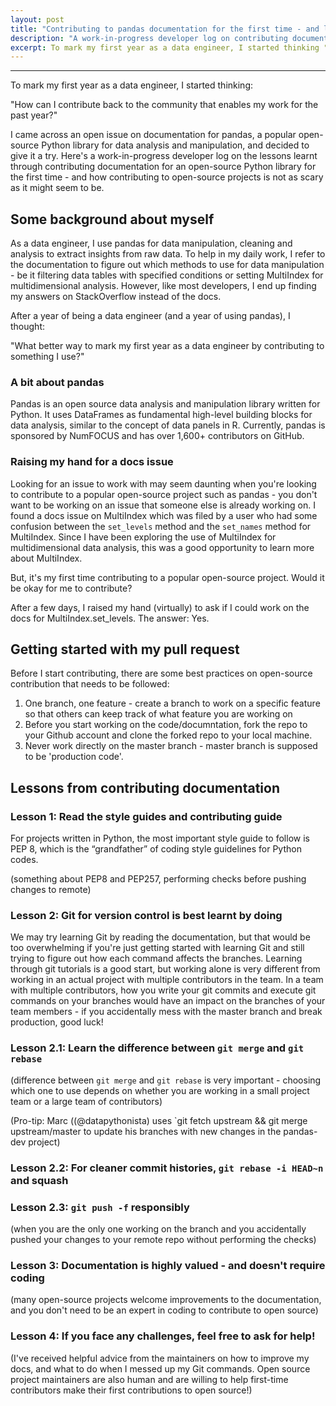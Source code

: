 ```yaml
---
layout: post
title: "Contributing to pandas documentation for the first time - and lessons learnt"
description: "A work-in-progress developer log on contributing documentation for a popular open-source project for the first time."
excerpt: To mark my first year as a data engineer, I started thinking "How can I contribute back to the community that enables my work for the past year?" I came across an open issue on documentation for pandas, a popular open-source Python library for data analysis and manipulation, and decided to give it a try. Here's a work-in-progress developer log on the lessons learnt through contributing documentation to an open-source Python library for the first time - and how contributing to open-source projects is not as scary as it might seem to be.
---
```

---

To mark my first year as a data engineer, I started thinking: 

"How can I contribute back to the community that enables my work for the past year?"

I came across an open issue on documentation for pandas, a popular open-source Python library for data analysis and manipulation, and decided to give it a try. Here's a work-in-progress developer log on the lessons learnt through contributing documentation for an open-source Python library for the first time - and how contributing to open-source projects is not as scary as it might seem to be.

## Some background about myself

As a data engineer, I use pandas for data manipulation, cleaning and analysis to extract insights from raw data. To help in my daily work, I refer to the documentation to figure out which methods to use for data manipulation - be it filtering data tables with specified conditions or setting MultiIndex for multidimensional analysis. However, like most developers, I end up finding my answers on StackOverflow instead of the docs.

After a year of being a data engineer (and a year of using pandas), I thought:

"What better way to mark my first year as a data engineer by contributing to something I use?"

### A bit about pandas

Pandas is an open source data analysis and manipulation library written for Python. It uses DataFrames as fundamental high-level building blocks for data analysis, similar to the concept of data panels in R. Currently, pandas is sponsored by NumFOCUS and has over 1,600+ contributors on GitHub.

### Raising my hand for a docs issue

Looking for an issue to work with may seem daunting when you're looking to contribute to a popular open-source project such as pandas - you don't want to be working on an issue that someone else is already working on. I found a docs issue on MultiIndex which was filed by a user who had some confusion between the ``set_levels`` method and the ``set_names`` method for MultiIndex. Since I have been exploring the use of MultiIndex for multidimensional data analysis, this was a good opportunity to learn more about MultiIndex.

But, it's my first time contributing to a popular open-source project. Would it be okay for me to contribute?

After a few days, I raised my hand (virtually) to ask if I could work on the docs for MultiIndex.set_levels. The answer: Yes.

## Getting started with my pull request

Before I start contributing, there are some best practices on open-source contribution that needs to be followed:

1. One branch, one feature - create a branch to work on a specific feature so that others can keep track of what feature you are working on
2. Before you start working on the code/documntation, fork the repo to your Github account and clone the forked repo to your local machine.
3. Never work directly on the master branch - master branch is supposed to be 'production code'.

## Lessons from contributing documentation


### Lesson 1: Read the style guides and contributing guide

For projects written in Python, the most important style guide to follow is PEP 8, which is the “grandfather” of coding style guidelines for Python codes.

(something about PEP8 and PEP257, performing checks before pushing changes to remote)

### Lesson 2: Git for version control is best learnt by doing

We may try learning Git by reading the documentation, but that would be too overwhelming if you're just getting started with learning Git and still trying to figure out how each command affects the branches. Learning through git tutorials is a good start, but working alone is very different from working in an actual project with multiple contributors in the team. In a team with multiple contributors, how you write your git commits and execute git commands on your branches would have an impact on the branches of your team members - if you accidentally mess with the master branch and break production, good luck!

### Lesson 2.1: Learn the difference between `git merge` and `git rebase`

(difference between `git merge` and `git rebase` is very important - choosing which one to use depends on whether you are working in a small project team or a large team of contributors)

(Pro-tip: Marc ((@datapythonista) uses `git fetch upstream && git merge upstream/master to update his branches with new changes in the pandas-dev project)

### Lesson 2.2: For cleaner commit histories, `git rebase -i HEAD~n` and squash

### Lesson 2.3: `git push -f` responsibly

(when you are the only one working on the branch and you accidentally pushed your changes to your remote repo without performing the checks)

### Lesson 3: Documentation is highly valued - and doesn't require coding

(many open-source projects welcome improvements to the documentation, and you don't need to be an expert in coding to contribute to open source)

### Lesson 4: If you face any challenges, feel free to ask for help!

(I've received helpful advice from the maintainers on how to improve my docs, and what to do when I messed up my Git commands. Open source project maintainers are also human and are willing to help first-time contributors make their first contributions to open source!)
